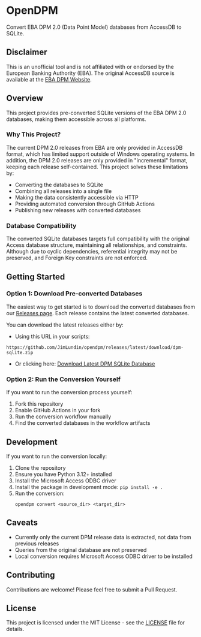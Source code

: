 # OpenDPM

Convert EBA DPM 2.0 (Data Point Model) databases from AccessDB to SQLite.

## Disclaimer

This is an unofficial tool and is not affiliated with or endorsed by the European Banking Authority (EBA). The original AccessDB source is available at the [EBA DPM Website](https://www.eba.europa.eu/risk-and-data-analysis/reporting-frameworks/dpm-data-dictionary).

## Overview

This project provides pre-converted SQLite versions of the EBA DPM 2.0 databases, making them accessible across all platforms.

### Why This Project?

The current DPM 2.0 releases from EBA are only provided in AccessDB format, which has limited support outside of Windows operating systems. In addition, the DPM 2.0 releases are only provided in "incremental" format, keeping each release self-contained. This project solves these limitations by:
- Converting the databases to SQLite
- Combining all releases into a single file
- Making the data consistently accessible via HTTP
- Providing automated conversion through GitHub Actions
- Publishing new releases with converted databases

### Database Compatibility

The converted SQLite databases targets full compatibility with the original Access database structure, maintaining all relationships, and constraints. Although due to cyclic dependencies, referential integrity may not be preserved, and Foreign Key constraints are not enforced.

## Getting Started

### Option 1: Download Pre-converted Databases

The easiest way to get started is to download the converted databases from our [Releases page](https://github.com/JimLundin/opendpm/releases). Each release contains the latest converted databases.

You can download the latest releases either by:
- Using this URL in your scripts:
```
https://github.com/JimLundin/opendpm/releases/latest/download/dpm-sqlite.zip
```
- Or clicking here: [Download Latest DPM SQLite Database](https://github.com/JimLundin/opendpm/releases/latest/download/dpm-sqlite.zip)

### Option 2: Run the Conversion Yourself

If you want to run the conversion process yourself:

1. Fork this repository
2. Enable GitHub Actions in your fork
3. Run the conversion workflow manually
4. Find the converted databases in the workflow artifacts

## Development

If you want to run the conversion locally:

1. Clone the repository
2. Ensure you have Python 3.12+ installed
3. Install the Microsoft Access ODBC driver
4. Install the package in development mode: `pip install -e .`
5. Run the conversion:
   ```
   opendpm convert <source_dir> <target_dir>
   ```

## Caveats

- Currently only the current DPM release data is extracted, not data from previous releases
- Queries from the original database are not preserved
- Local conversion requires Microsoft Access ODBC driver to be installed

## Contributing

Contributions are welcome! Please feel free to submit a Pull Request.

## License

This project is licensed under the MIT License - see the [LICENSE](LICENSE) file for details.
